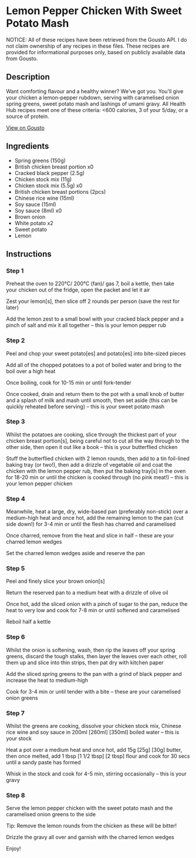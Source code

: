 # Lemon Pepper Chicken With Sweet Potato Mash 

NOTICE: All of these recipes have been retrieved from the Gousto API. I do not claim ownership of any recipes in these files. These recipes are provided for informational purposes only, based on publicly available data from Gousto.

## Description

Want comforting flavour and a healthy winner? We've got you. You'll give your chicken a lemon-pepper rubdown, serving with caramelised onion spring greens, sweet potato mash and lashings of umami gravy. All Health Hub recipes meet one of these criteria: <600 calories, 3 of your 5/day, or a source of protein.

[View on Gousto](https://www.gousto.co.uk/recipes/cookbook/lemon-pepper-chicken-with-sweet-potato-mash)

## Ingredients

- Spring greens (150g)
- British chicken breast portion x0
- Cracked black pepper (2.5g)
- Chicken stock mix (11g)
- Chicken stock mix (5.5g) x0
- British chicken breast portions (2pcs)
- Chinese rice wine (15ml)
- Soy sauce (15ml)
- Soy sauce (8ml) x0
- Brown onion
- White potato x2
- Sweet potato
- Lemon

## Instructions


### Step 1

Preheat the oven to 220°C/ 200°C (fan)/ gas 7, boil a kettle, then take your chicken out of the fridge, open the packet and let it air

Zest your lemon[s], then slice off 2 rounds per person (save the rest for later)

Add the lemon zest to a small bowl with your cracked black pepper and a pinch of salt and mix it all together – this is your lemon pepper rub


### Step 2

Peel and chop your sweet potato[es] and potato[es] into bite-sized pieces

Add all of the chopped potatoes to a pot of boiled water and bring to the boil over a high heat

Once boiling, cook for 10-15 min or until fork-tender

Once cooked, drain and return them to the pot with a small knob of butter and a splash of milk and mash until smooth, then set aside (this can be quickly reheated before serving) – this is your sweet potato mash


### Step 3

Whilst the potatoes are cooking, slice through the thickest part of your chicken breast portion[s], being careful not to cut all the way through to the other side, then open it out like a book – this is your butterflied chicken

Stuff the butterflied chicken with 2 lemon rounds, then add to a tin foil-lined baking tray (or two!), then add a drizzle of vegetable oil and coat the chicken with the lemon pepper rub, then put the baking tray[s] in the oven for 18-20 min or until the chicken is cooked through (no pink meat!) – this is your lemon pepper chicken


### Step 4

Meanwhile, heat a large, dry, wide-based pan (preferably non-stick) over a medium-high heat and once hot, add the remaining lemon to the pan (cut side down!) for 3-4 min or until the flesh has charred and caramelised

Once charred, remove from the heat and slice in half – these are your charred lemon wedges

Set the charred lemon wedges aside and reserve the pan


### Step 5

Peel and finely slice your brown onion[s]

Return the reserved pan to a medium heat with a drizzle of olive oil

Once hot, add the sliced onion with a pinch of sugar to the pan, reduce the heat to very low and cook for 7-8 min or until softened and caramelised

Reboil half a kettle


### Step 6

Whilst the onion is softening, wash, then rip the leaves off your spring greens, discard the tough stalks, then layer the leaves over each other, roll them up and slice into thin strips, then pat dry with kitchen paper

Add the sliced spring greens to the pan with a grind of black pepper and increase the heat to medium-high

Cook for 3-4 min or until tender with a bite – these are your caramelised onion greens


### Step 7

Whilst the greens are cooking, dissolve your chicken stock mix, Chinese rice wine and soy sauce in 200ml <span class="text-purple">[260ml]</span> <span class="text-danger">[350ml]</span> boiled water – this is your stock

Heat a pot over a medium heat and once hot, add 15g<span class="text-purple"> [25g]</span> <span class="text-danger">[30g]</span> butter, then once melted, add 1 tbsp <span class="text-purple">[1 1/2 tbsp]</span> <span class="text-danger">[2 tbsp]</span> flour and cook for 30 secs until a sandy paste has formed

Whisk in the stock and cook for 4-5 min, stirring occasionally – this is your gravy

### Step 8

Serve the lemon pepper chicken with the sweet potato mash and the caramelised onion greens to the side

Tip: Remove the lemon rounds from the chicken as these will be bitter!

Drizzle the gravy all over and garnish with the charred lemon wedges

Enjoy!

